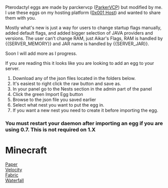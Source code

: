 Pterodactyl eggs are made by parckervcp ([ParkerVCP](https://github.com/parkervcp/eggs)) but modified by me. I use these eggs on my hosting platform ([0x001 Host](https://0x001.cloud)) and wanted to share them with you.

Mostly what's new is just a way for users to change startup flags manually, added default flags, and added bigger selection of JAVA providers and versions. The user can't change RAM, just Aikar's Flags, RAM is handled by {{SERVER_MEMORY}} and JAR name is handled by {{SERVER_JAR}}.

Soon I will add more as I progress.

If you are reading this it looks like you are looking to add an egg to your server.

1. Download any of the json files located in the folders below.
2. It's easiest to right click the raw button and save as.
3. In your panel go to the Nests section in the admin part of the panel
4. Click the green Import Egg button
5. Browse to the json file you saved earlier
6. Select what nest you want to put the egg in.
7. If you want a new nest you need to create it before importing the egg.

<h3>You must restart your daemon after importing an egg if you are using 0.7. This is not required on 1.X</h3>


<h1>Minecraft</h1>
<a href="https://github.com/infectedw/pterodactyl-eggs/blob/main/minecraft/egg-paper.json">Paper</a><br>
<a href="https://github.com/infectedw/pterodactyl-eggs/blob/main/minecraft/egg-velocity.json">Velocity</a><br>
<a href="https://github.com/infectedw/pterodactyl-eggs/blob/main/minecraft/egg-fabric.json">Fabric</a><br>
<a href="https://github.com/infectedw/pterodactyl-eggs/blob/main/minecraft/egg-waterall.json">Waterfall</a>


